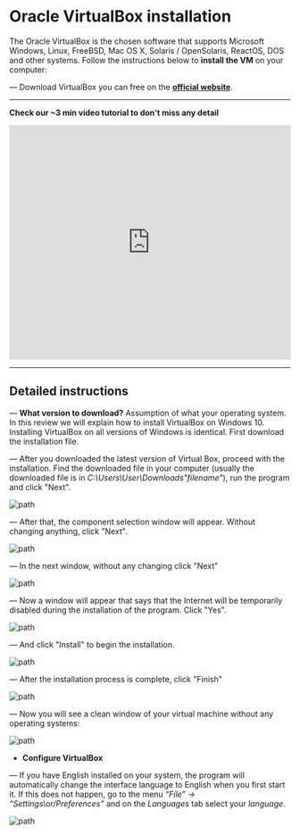 # Oracle VirtualBox installation

The Oracle VirtualBox is the chosen software that supports Microsoft Windows, Linux, FreeBSD, Mac OS X, Solaris / OpenSolaris, ReactOS, DOS and other systems. Follow the instructions below to **install the VM** on your computer:

— Download VirtualBox you can free on the **[official website](https://www.virtualbox.org/)**.

<hr>

**Check our ~3 min video tutorial to don't miss any detail**

<iframe scrolling="no"  src="https://videos.cern.ch/video/OPEN-VIDEO-2020-018-001" width="100%" height="420" frameborder="0" allowfullscreen></iframe>


<hr>

## Detailed instructions

— **What version to download?** Assumption of what your operating system. In this review we will explain how to install VirtualBox on Windows 10. Installing VirtualBox on all versions of Windows is identical. First download the installation file.

— After you downloaded the latest version of Virtual Box, proceed with the installation. Find the downloaded file in your computer (usually the downloaded file is in *С:\Users\User\Downloads\"filename"*), run the program and click "Next".

![path](pictures/fig-1.png)

— After that, the component selection window will appear. Without changing anything, click "Next".

![path](pictures/fig-2.png)

— In the next window, without any changing click "Next"

![path](pictures/fig-3.png)

— Now a window will appear that says that the Internet will be temporarily disabled during the installation of the program. Click "Yes".

![path](pictures/fig-4.png)

— And click "Install" to begin the installation.

![path](pictures/fig-5.png)

— After the installation process is complete, click "Finish"

![path](pictures/fig-6.png)

— Now you will see a clean window of your virtual machine without any operating systems:

![path](pictures/fig-6-1.png)

* **Configure VirtualBox**

— If you have English installed on your system, the program will automatically change the interface language to English when you first start it. If this does not happen, go to the menu *“File” -> “Settings\or/Preferences”* and on the *Languages* tab select your *language*.

![path](pictures/fig-7.png)
